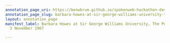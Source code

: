 ```yaml
---
annotation_page_uri: https://benwbrum.github.io/spokenweb-hackathon-development/annotations/barbara-howes-at-sir-george-williams-university-the-poetry-series-3-november-1967-canvas-1-stanton-hoffman.json
annotation_page_slug: barbara-howes-at-sir-george-williams-university-the-poetry-series-3-november-1967-canvas-1-stanton-hoffman
layout: annotation_page
manifest_label: Barbara Howes at Sir George Williams University, The Poetry Series,
  3 November 1967

---
```

